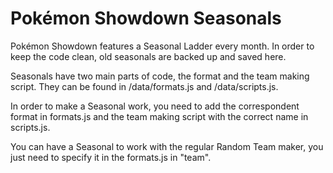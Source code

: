 Pokémon Showdown Seasonals
========================================================================

Pokémon Showdown features a Seasonal Ladder every month. In order to keep the code clean, old seasonals are backed up and saved here.

Seasonals have two main parts of code, the format and the team making script. They can be found in /data/formats.js and /data/scripts.js.

In order to make a Seasonal work, you need to add the correspondent format in formats.js and the team making script with the correct name in scripts.js.

You can have a Seasonal to work with the regular Random Team maker, you just need to specify it in the formats.js in "team".